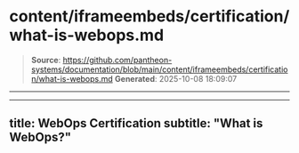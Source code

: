 # content/iframeembeds/certification/what-is-webops.md

> **Source**: https://github.com/pantheon-systems/documentation/blob/main/content/iframeembeds/certification/what-is-webops.md
> **Generated**: 2025-10-08 18:09:07

---

---
title: WebOps Certification
subtitle: "What is WebOps?"
---

<Partial file="certification-guide/what-is-webops.md" />
